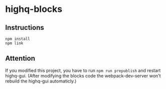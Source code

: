 # highq-blocks

## Instructions

```
npm install
npm link
```

## Attention

If you modified this project, you have to run `npm run prepublish`  and restart highq-gui. (After modifying the blocks code the webpack-dev-server won't rebuild the highq-gui automaticly.)
